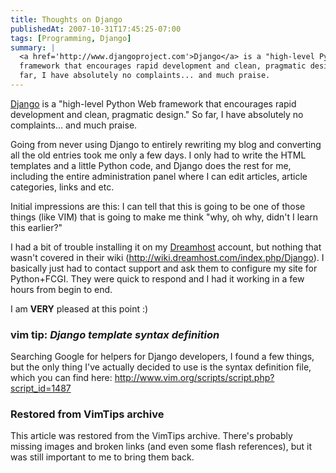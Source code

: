 ```yaml
---
title: Thoughts on Django
publishedAt: 2007-10-31T17:45:25-07:00
tags: [Programming, Django]
summary: |
  <a href='http://www.djangoproject.com'>Django</a> is a "high-level Python Web
  framework that encourages rapid development and clean, pragmatic design."  So
  far, I have absolutely no complaints... and much praise.
---
```

<a href='http://www.djangoproject.com'>Django</a> is a "high-level Python Web
framework that encourages rapid development and clean, pragmatic design."  So
far, I have absolutely no complaints... and much praise.

Going from never using Django to entirely rewriting my blog and converting all
the old entries took me only a few days.  I only had to write the HTML
templates and a little Python code, and Django does the rest for me, including
the entire administration panel where I can edit articles, article categories,
links and etc.

Initial impressions are this:  I can tell that this is going to be one of those
things (like VIM) that is going to make me think "why, oh why, didn't I learn
this earlier?"

I had a bit of trouble installing it on my <a
href='http://www.dreamhost.com'>Dreamhost</a> account, but nothing that wasn't
covered in their wiki (http://wiki.dreamhost.com/index.php/Django).  I
basically just had to contact support and ask them to configure my site for
Python+FCGI.  They were quick to respond and I had it working in a few hours
from begin to end.

I am <b>VERY</b> pleased at this point :)

<div class='vimtip'>
<h3><b>vim tip:</b> <i>Django template syntax definition</i></h3>
<p>
Searching Google for helpers for Django developers, I found a few things, but
the only thing I've actually decided to use is the syntax definition file,
which you can find here: <a
href='http://www.vim.org/scripts/script.php?script_id=1487'>
http://www.vim.org/scripts/script.php?script_id=1487</a>
</div>
</p>

<div class="restored-from-archive">
  <h3>Restored from VimTips archive</h3>
  <p>
  This article was restored from the VimTips archive. There's probably
  missing images and broken links (and even some flash references), but it
  was still important to me to bring them back.
  </p>
</div>
